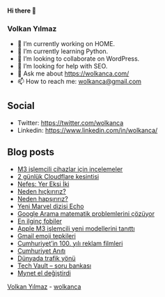 #### Hi there 👋

### Volkan Yılmaz

- 🔭 I’m currently working on HOME.
- 🌱 I’m currently learning Python.
- 👯 I’m looking to collaborate on WordPress.
- 🤔 I’m looking for help with SEO.
- 💬 Ask me about https://wolkanca.com/
- 📫 How to reach me: wolkanca@gmail.com

## Social
- Twitter: https://twitter.com/wolkanca
- Linkedin: https://www.linkedin.com/in/wolkanca/



## Blog posts
<!-- BLOG-POST-LIST:START -->
- [M3 işlemcili cihazlar için incelemeler](https://wolkanca.com/m3-islemcili-cihazlar-icin-incelemeler/)
- [2 günlük Cloudflare kesintisi](https://wolkanca.com/2-gunluk-cloudflare-kesintisi/)
- [Nefes: Yer Eksi İki](https://wolkanca.com/nefes-yer-eksi-iki/)
- [Neden hıçkırırız?](https://wolkanca.com/neden-hickiririz/)
- [Neden hapşırırız?](https://wolkanca.com/neden-hapsiririz/)
- [Yeni Marvel dizisi Echo](https://wolkanca.com/yeni-marvel-dizisi-echo/)
- [Google Arama matematik problemlerini çözüyor](https://wolkanca.com/google-arama-matematik-problemlerini-cozuyor/)
- [En ilginç fobiler](https://wolkanca.com/en-ilginc-fobiler/)
- [Apple M3 işlemcili yeni modellerini tanıttı](https://wolkanca.com/apple-m3-islemcili-yeni-modellerini-tanitti/)
- [Gmail emoji tepkileri](https://wolkanca.com/gmail-emoji-tepkileri/)
- [Cumhuriyet’in 100. yılı reklam filmleri](https://wolkanca.com/cumhuriyetin-100-yili-reklam-filmleri/)
- [Cumhuriyet Anıtı](https://wolkanca.com/cumhuriyet-aniti/)
- [Dünyada trafik yönü](https://wolkanca.com/dunyada-trafik-yonu/)
- [Tech Vault – soru bankası](https://wolkanca.com/tech-vault-soru-bankasi/)
- [Mynet el değiştirdi](https://wolkanca.com/mynet-el-degistirdi/)
<!-- BLOG-POST-LIST:END -->


[Volkan Yılmaz](https://volkanyilmaz.com.tr/) - [wolkanca](https://wolkanca.com/)
